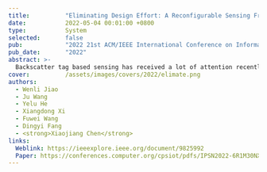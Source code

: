 ```yaml
---
title:          "Eliminating Design Effort: A Reconfigurable Sensing Framework For Chipless, Backscatter Tags"
date:           2022-05-04 00:01:00 +0800
type:           System
selected:       false
pub:            "2022 21st ACM/IEEE International Conference on Information Processing in Sensor Networks (IPSN)"
pub_date:       "2022"
abstract: >-
  Backscatter tag based sensing has received a lot of attention recently due to the battery-free, low-cost and widespread use of backscatter tags, e.g., RFIDs. Despite that, they suffer from an ex-tensive, costly, and time-consuming redesign effort when there are changes in application requirements, such as changes in sensing targets or working frequency bands. This paper introduces a reconfigurable sensing framework, which enables us to easily reconfigure the design parameters of chipless backscatter tags for sensing different targets or working with differ-ent frequency bands, without the need of onerous design effort. To realize this vision, we capture the relationship between the application requirements and the sensing tag's design parameters. This relationship enables us to fast and efficiently reconfigure/change an existing sensing tag design for meeting new application requirements. Real-world experiments show that, by using our reconfig-urable framework to flexibly redesign a tag's parameters, the sensing tag achieves more than 92.1 % accuracy for sensing four different applications and working on four different frequency bands.
cover:          /assets/images/covers/2022/elimate.png
authors:
  - Wenli Jiao
  - Ju Wang
  - Yelu He
  - Xiangdong Xi
  - Fuwei Wang
  - Dingyi Fang
  - <strong>Xiaojiang Chen</strong>
links:
  Weblink: https://ieeexplore.ieee.org/document/9825992
  Paper: https://conferences.computer.org/cpsiot/pdfs/IPSN2022-6R1M30NXCSXmbVKUqzz1Of/962400a298/962400a298.pdf
---
```

